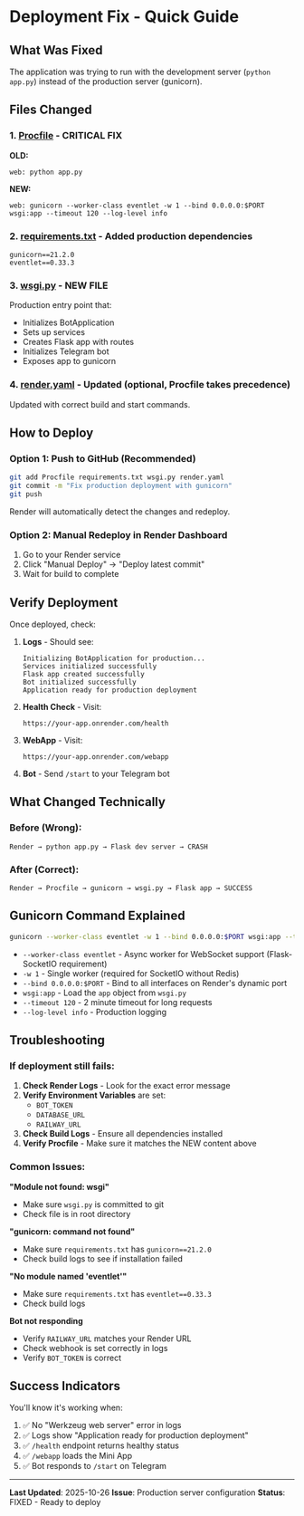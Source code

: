 # Deployment Fix - Quick Guide

## What Was Fixed

The application was trying to run with the development server (`python app.py`) instead of the production server (gunicorn).

## Files Changed

### 1. [Procfile](Procfile) - CRITICAL FIX
**OLD:**
```
web: python app.py
```

**NEW:**
```
web: gunicorn --worker-class eventlet -w 1 --bind 0.0.0.0:$PORT wsgi:app --timeout 120 --log-level info
```

### 2. [requirements.txt](requirements.txt) - Added production dependencies
```
gunicorn==21.2.0
eventlet==0.33.3
```

### 3. [wsgi.py](wsgi.py) - NEW FILE
Production entry point that:
- Initializes BotApplication
- Sets up services
- Creates Flask app with routes
- Initializes Telegram bot
- Exposes app to gunicorn

### 4. [render.yaml](render.yaml) - Updated (optional, Procfile takes precedence)
Updated with correct build and start commands.

## How to Deploy

### Option 1: Push to GitHub (Recommended)

```bash
git add Procfile requirements.txt wsgi.py render.yaml
git commit -m "Fix production deployment with gunicorn"
git push
```

Render will automatically detect the changes and redeploy.

### Option 2: Manual Redeploy in Render Dashboard

1. Go to your Render service
2. Click "Manual Deploy" → "Deploy latest commit"
3. Wait for build to complete

## Verify Deployment

Once deployed, check:

1. **Logs** - Should see:
   ```
   Initializing BotApplication for production...
   Services initialized successfully
   Flask app created successfully
   Bot initialized successfully
   Application ready for production deployment
   ```

2. **Health Check** - Visit:
   ```
   https://your-app.onrender.com/health
   ```

3. **WebApp** - Visit:
   ```
   https://your-app.onrender.com/webapp
   ```

4. **Bot** - Send `/start` to your Telegram bot

## What Changed Technically

### Before (Wrong):
```
Render → python app.py → Flask dev server → CRASH
```

### After (Correct):
```
Render → Procfile → gunicorn → wsgi.py → Flask app → SUCCESS
```

## Gunicorn Command Explained

```bash
gunicorn --worker-class eventlet -w 1 --bind 0.0.0.0:$PORT wsgi:app --timeout 120 --log-level info
```

- `--worker-class eventlet` - Async worker for WebSocket support (Flask-SocketIO requirement)
- `-w 1` - Single worker (required for SocketIO without Redis)
- `--bind 0.0.0.0:$PORT` - Bind to all interfaces on Render's dynamic port
- `wsgi:app` - Load the `app` object from `wsgi.py`
- `--timeout 120` - 2 minute timeout for long requests
- `--log-level info` - Production logging

## Troubleshooting

### If deployment still fails:

1. **Check Render Logs** - Look for the exact error message
2. **Verify Environment Variables** are set:
   - `BOT_TOKEN`
   - `DATABASE_URL`
   - `RAILWAY_URL`
3. **Check Build Logs** - Ensure all dependencies installed
4. **Verify Procfile** - Make sure it matches the NEW content above

### Common Issues:

**"Module not found: wsgi"**
- Make sure `wsgi.py` is committed to git
- Check file is in root directory

**"gunicorn: command not found"**
- Make sure `requirements.txt` has `gunicorn==21.2.0`
- Check build logs to see if installation failed

**"No module named 'eventlet'"**
- Make sure `requirements.txt` has `eventlet==0.33.3`
- Check build logs

**Bot not responding**
- Verify `RAILWAY_URL` matches your Render URL
- Check webhook is set correctly in logs
- Verify `BOT_TOKEN` is correct

## Success Indicators

You'll know it's working when:

1. ✅ No "Werkzeug web server" error in logs
2. ✅ Logs show "Application ready for production deployment"
3. ✅ `/health` endpoint returns healthy status
4. ✅ `/webapp` loads the Mini App
5. ✅ Bot responds to `/start` on Telegram

---

**Last Updated**: 2025-10-26
**Issue**: Production server configuration
**Status**: FIXED - Ready to deploy
